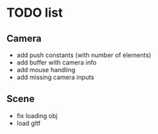 # TODO list

## Camera
- add push constants (with number of elements)
- add buffer with camera info
- add mouse handling
- add missing camera inputs

## Scene
- fix loading obj
- load gltf